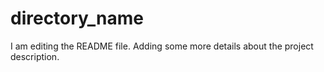 # directory_name
I am editing the README file. Adding some more details 
about the project description.
